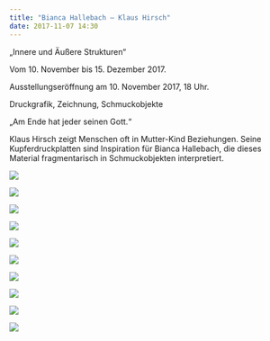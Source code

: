 ```yaml
---
title: "Bianca Hallebach – Klaus Hirsch"
date: 2017-11-07 14:30
---
```

„Innere und Äußere Strukturen“

Vom 10. November bis 15. Dezember 2017.

Ausstellungseröffnung am 10. November 2017, 18 Uhr.

Druckgrafik, Zeichnung, Schmuckobjekte

„Am Ende hat jeder seinen Gott.“

Klaus Hirsch zeigt Menschen oft in Mutter-Kind Beziehungen. Seine Kupferdruckplatten sind Inspiration für Bianca Hallebach, die dieses Material fragmentarisch in Schmuckobjekten interpretiert.

![](/img/bianca-hallebach-klaus-hirsch/bianca-hallebach.jpg)

![](/img/bianca-hallebach-klaus-hirsch/klaus-hirsch.jpg)

![](/img/bianca-hallebach-klaus-hirsch/1.jpg)

![](/img/bianca-hallebach-klaus-hirsch/2.jpg)

![](/img/bianca-hallebach-klaus-hirsch/3.jpg)

![](/img/bianca-hallebach-klaus-hirsch/4.jpg)

![](/img/bianca-hallebach-klaus-hirsch/5.jpg)

![](/img/bianca-hallebach-klaus-hirsch/6.jpg)

![](/img/bianca-hallebach-klaus-hirsch/7.jpg)

![](/img/bianca-hallebach-klaus-hirsch/8.jpg)
